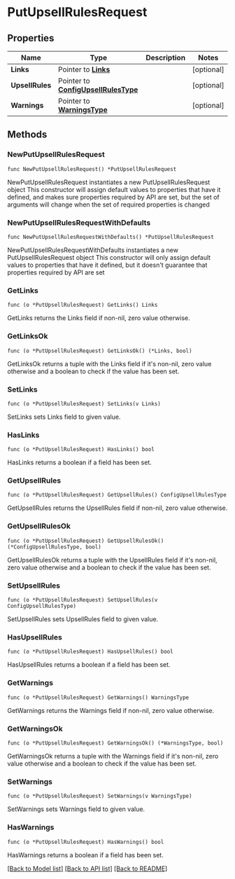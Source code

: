 # PutUpsellRulesRequest

## Properties

Name | Type | Description | Notes
------------ | ------------- | ------------- | -------------
**Links** | Pointer to [**Links**](Links.md) |  | [optional] 
**UpsellRules** | Pointer to [**ConfigUpsellRulesType**](ConfigUpsellRulesType.md) |  | [optional] 
**Warnings** | Pointer to [**WarningsType**](WarningsType.md) |  | [optional] 

## Methods

### NewPutUpsellRulesRequest

`func NewPutUpsellRulesRequest() *PutUpsellRulesRequest`

NewPutUpsellRulesRequest instantiates a new PutUpsellRulesRequest object
This constructor will assign default values to properties that have it defined,
and makes sure properties required by API are set, but the set of arguments
will change when the set of required properties is changed

### NewPutUpsellRulesRequestWithDefaults

`func NewPutUpsellRulesRequestWithDefaults() *PutUpsellRulesRequest`

NewPutUpsellRulesRequestWithDefaults instantiates a new PutUpsellRulesRequest object
This constructor will only assign default values to properties that have it defined,
but it doesn't guarantee that properties required by API are set

### GetLinks

`func (o *PutUpsellRulesRequest) GetLinks() Links`

GetLinks returns the Links field if non-nil, zero value otherwise.

### GetLinksOk

`func (o *PutUpsellRulesRequest) GetLinksOk() (*Links, bool)`

GetLinksOk returns a tuple with the Links field if it's non-nil, zero value otherwise
and a boolean to check if the value has been set.

### SetLinks

`func (o *PutUpsellRulesRequest) SetLinks(v Links)`

SetLinks sets Links field to given value.

### HasLinks

`func (o *PutUpsellRulesRequest) HasLinks() bool`

HasLinks returns a boolean if a field has been set.

### GetUpsellRules

`func (o *PutUpsellRulesRequest) GetUpsellRules() ConfigUpsellRulesType`

GetUpsellRules returns the UpsellRules field if non-nil, zero value otherwise.

### GetUpsellRulesOk

`func (o *PutUpsellRulesRequest) GetUpsellRulesOk() (*ConfigUpsellRulesType, bool)`

GetUpsellRulesOk returns a tuple with the UpsellRules field if it's non-nil, zero value otherwise
and a boolean to check if the value has been set.

### SetUpsellRules

`func (o *PutUpsellRulesRequest) SetUpsellRules(v ConfigUpsellRulesType)`

SetUpsellRules sets UpsellRules field to given value.

### HasUpsellRules

`func (o *PutUpsellRulesRequest) HasUpsellRules() bool`

HasUpsellRules returns a boolean if a field has been set.

### GetWarnings

`func (o *PutUpsellRulesRequest) GetWarnings() WarningsType`

GetWarnings returns the Warnings field if non-nil, zero value otherwise.

### GetWarningsOk

`func (o *PutUpsellRulesRequest) GetWarningsOk() (*WarningsType, bool)`

GetWarningsOk returns a tuple with the Warnings field if it's non-nil, zero value otherwise
and a boolean to check if the value has been set.

### SetWarnings

`func (o *PutUpsellRulesRequest) SetWarnings(v WarningsType)`

SetWarnings sets Warnings field to given value.

### HasWarnings

`func (o *PutUpsellRulesRequest) HasWarnings() bool`

HasWarnings returns a boolean if a field has been set.


[[Back to Model list]](../README.md#documentation-for-models) [[Back to API list]](../README.md#documentation-for-api-endpoints) [[Back to README]](../README.md)


